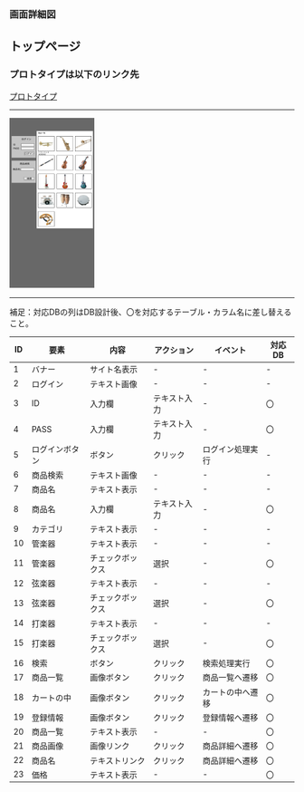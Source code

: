 ### 画面詳細図
## トップページ
### プロトタイプは以下のリンク先
[プロトタイプ](https://www.figma.com/file/agHzoqfIArOQWrA1iAvG0I/Untitled?node-id=0%3A1)
*****
<img src="./img/Sample_toppage.png" height="300" width="150">

*****
補足：対応DBの列はDB設計後、〇を対応するテーブル・カラム名に差し替えること。

| ID | 要素 | 内容 | アクション | イベント | 対応DB |
|----|-----|------|-----------|----------|-------|
|1   |バナー|サイト名表示|-     |-        |-       |
|2   |ログイン|テキスト画像|-   |-        |-       |
|3   |ID|入力欄|テキスト入力|-            |〇      |
|4   |PASS|入力欄|テキスト入力|-          |〇      |
|5   |ログインボタン|ボタン|クリック|ログイン処理実行|-|
|6   |商品検索|テキスト画像|-   |-        |-       |
|7   |商品名|テキスト表示|-     |-        |-       |
|8   |商品名|入力欄|テキスト入力|-        |〇       |
|9   |カテゴリ|テキスト表示|-   |-        |-       |
|10   |管楽器|テキスト表示|-    |-        |-       |
|11   |管楽器|チェックボックス|選択|-     |〇      |
|12   |弦楽器|テキスト表示|-    |-        |-       |
|13   |弦楽器|チェックボックス|選択|-     |〇      |
|14   |打楽器|テキスト表示|-    |-        |-       |
|15   |打楽器|チェックボックス|選択|-     |〇      |
|16   |検索|ボタン|クリック|検索処理実行|〇        |
|17   |商品一覧|画像ボタン|クリック|商品一覧へ遷移|〇|
|18   |カートの中|画像ボタン|クリック|カートの中へ遷移|〇|
|19   |登録情報|画像ボタン|クリック|登録情報へ遷移|〇|
|20   |商品一覧|テキスト表示|-  |-        |〇     |
|21   |商品画像|画像リンク|クリック|商品詳細へ遷移|〇|
|22   |商品名|テキストリンク|クリック|商品詳細へ遷移|〇|
|23   |価格|テキスト表示|-     |-         |〇      |
